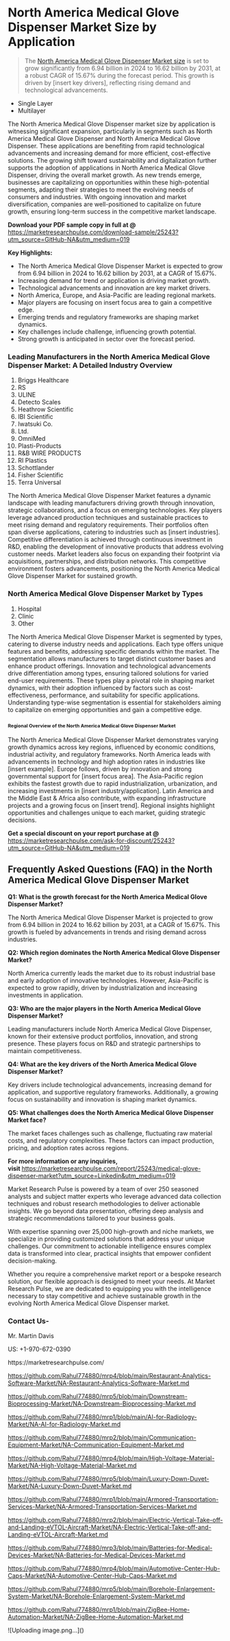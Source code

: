 <h1>North America Medical Glove Dispenser Market&nbsp;Size by Application</h1><blockquote><p>The <a href="https://marketresearchpulse.com/download-sample/25243?utm_source=GitHub-NA&amp;utm_medium=019">North America Medical Glove Dispenser Market size</a> is set to grow significantly from 6.94 billion in 2024 to 16.62 billion by 2031, at a robust CAGR of 15.67% during the forecast period. This growth is driven by [insert key drivers], reflecting rising demand and technological advancements.</p></blockquote><ul><li>Single Layer<li> Multilayer</li></ul><p>The North America Medical Glove Dispenser market size by application is witnessing significant expansion, particularly in segments such as North America Medical Glove Dispenser and North America Medical Glove Dispenser. These applications are benefiting from rapid technological advancements and increasing demand for more efficient, cost-effective solutions. The growing shift toward sustainability and digitalization further supports the adoption of applications in North America Medical Glove Dispenser, driving the overall market growth. As new trends emerge, businesses are capitalizing on opportunities within these high-potential segments, adapting their strategies to meet the evolving needs of consumers and industries. With ongoing innovation and market diversification, companies are well-positioned to capitalize on future growth, ensuring long-term success in the competitive market landscape.</p><p><strong>Download your PDF sample copy in full at @ </strong><a href="https://marketresearchpulse.com/download-sample/25243?utm_source=GitHub-NA&amp;utm_medium=019">https://marketresearchpulse.com/download-sample/25243?utm_source=GitHub-NA&amp;utm_medium=019</a></p><p><strong>Key Highlights: </strong></p><ul><li>The North America Medical Glove Dispenser Market is expected to grow from 6.94 billion in 2024 to 16.62 billion by 2031, at a CAGR of 15.67%.</li><li>Increasing demand for trend or application is driving market growth.</li><li>Technological advancements and innovation are key market drivers.</li><li>North America, Europe, and Asia-Pacific are leading regional markets.</li><li>Major players are focusing on insert focus area to gain a competitive edge.</li><li>Emerging trends and regulatory frameworks are shaping market dynamics.</li><li>Key challenges include challenge, influencing growth potential.</li><li>Strong growth is anticipated in sector over the forecast period.</li></ul><h3>Leading Manufacturers in the North America Medical Glove Dispenser Market: A Detailed Industry Overview</h3><ol><li>Briggs Healthcare</li><li>RS</li><li>ULINE</li><li>Detecto Scales</li><li>Heathrow Scientific</li><li>IBI Scientific</li><li>Iwatsuki Co.</li><li>Ltd.</li><li>OmniMed</li><li>Plasti-Products</li><li>R&B WIRE PRODUCTS</li><li>RI Plastics</li><li>Schottlander</li><li>Fisher Scientific</li><li>Terra Universal</li></ol><div class="flex max-w-full flex-col flex-grow"><div class="min-h-8 text-message flex w-full flex-col items-end gap-2 whitespace-normal break-words [.text-message+&amp;]:mt-5" dir="auto" data-message-author-role="assistant" data-message-id="fd8432e4-4910-450d-b182-61b7bfb0a01f" data-message-model-slug="gpt-4o"><div class="flex w-full flex-col gap-1 empty:hidden first:pt-[3px]"><div class="markdown prose w-full break-words dark:prose-invert light"><p>The North America Medical Glove Dispenser Market features a dynamic landscape with leading manufacturers driving growth through innovation, strategic collaborations, and a focus on emerging technologies. Key players leverage advanced production techniques and sustainable practices to meet rising demand and regulatory requirements. Their portfolios often span diverse applications, catering to industries such as [insert industries]. Competitive differentiation is achieved through continuous investment in R&amp;D, enabling the development of innovative products that address evolving customer needs. Market leaders also focus on expanding their footprint via acquisitions, partnerships, and distribution networks. This competitive environment fosters advancements, positioning the North America Medical Glove Dispenser Market for sustained growth.</p></div></div></div></div><h3>North America Medical Glove Dispenser Market by Types</h3><ol><li>Hospital<li> Clinic<li> Other</li></ol><div class="flex max-w-full flex-col flex-grow"><div class="min-h-8 text-message flex w-full flex-col items-end gap-2 whitespace-normal break-words [.text-message+&amp;]:mt-5" dir="auto" data-message-author-role="assistant" data-message-id="084470be-0bb7-4664-bddf-5156b4f41249" data-message-model-slug="gpt-4o-mini"><div class="flex w-full flex-col gap-1 empty:hidden first:pt-[3px]"><div class="markdown prose w-full break-words dark:prose-invert light"><p>The North America Medical Glove Dispenser Market is segmented by types, catering to diverse industry needs and applications. Each type offers unique features and benefits, addressing specific demands within the market. The segmentation allows manufacturers to target distinct customer bases and enhance product offerings. Innovation and technological advancements drive differentiation among types, ensuring tailored solutions for varied end-user requirements. These types play a pivotal role in shaping market dynamics, with their adoption influenced by factors such as cost-effectiveness, performance, and suitability for specific applications. Understanding type-wise segmentation is essential for stakeholders aiming to capitalize on emerging opportunities and gain a competitive edge.</p></div></div></div></div><h3><span style="font-size: 11px;">Regional Overview of the North America Medical Glove Dispenser Market</span></h3><div class="flex max-w-full flex-col flex-grow"><div class="min-h-8 text-message flex w-full flex-col items-end gap-2 whitespace-normal break-words [.text-message+&amp;]:mt-5" dir="auto" data-message-author-role="assistant" data-message-id="e9038762-ce64-4e30-91c9-9bd413514231" data-message-model-slug="gpt-4o-mini"><div class="flex w-full flex-col gap-1 empty:hidden first:pt-[3px]"><div class="markdown prose w-full break-words dark:prose-invert light"><p>The North America Medical Glove Dispenser Market demonstrates varying growth dynamics across key regions, influenced by economic conditions, industrial activity, and regulatory frameworks. North America leads with advancements in technology and high adoption rates in industries like [insert example]. Europe follows, driven by innovation and strong governmental support for [insert focus area]. The Asia-Pacific region exhibits the fastest growth due to rapid industrialization, urbanization, and increasing investments in [insert industry/application]. Latin America and the Middle East &amp; Africa also contribute, with expanding infrastructure projects and a growing focus on [insert trend]. Regional insights highlight opportunities and challenges unique to each market, guiding strategic decisions.</p></div></div></div></div><p><strong>Get a special discount on your report purchase at @ </strong><a href="https://marketresearchpulse.com/ask-for-discount/25243?utm_source=GitHub-NA&amp;utm_medium=019">https://marketresearchpulse.com/ask-for-discount/25243?utm_source=GitHub-NA&amp;utm_medium=019</a></p><h2>Frequently Asked Questions (FAQ) in the North America Medical Glove Dispenser Market</h2><p><strong>Q1: What is the growth forecast for the North America Medical Glove Dispenser Market?</strong></p><p>The North America Medical Glove Dispenser Market is projected to grow from 6.94 billion in 2024 to 16.62 billion by 2031, at a CAGR of 15.67%. This growth is fueled by advancements in trends and rising demand across industries.</p><p><strong>Q2: Which region dominates the North America Medical Glove Dispenser Market?</strong></p><p>North America currently leads the market due to its robust industrial base and early adoption of innovative technologies. However, Asia-Pacific is expected to grow rapidly, driven by industrialization and increasing investments in application.</p><p><strong>Q3: Who are the major players in the North America Medical Glove Dispenser Market?</strong></p><p>Leading manufacturers include North America Medical Glove Dispenser, known for their extensive product portfolios, innovation, and strong presence. These players focus on R&amp;D and strategic partnerships to maintain competitiveness.</p><p><strong>Q4: What are the key drivers of the North America Medical Glove Dispenser Market?</strong></p><p>Key drivers include technological advancements, increasing demand for application, and supportive regulatory frameworks. Additionally, a growing focus on sustainability and innovation is shaping market dynamics.</p><p><strong>Q5: What challenges does the North America Medical Glove Dispenser Market face?</strong></p><p>The market faces challenges such as challenge, fluctuating raw material costs, and regulatory complexities. These factors can impact production, pricing, and adoption rates across regions.</p><p><strong>For more information or any inquiries, visit&nbsp;</strong><a href="https://marketresearchpulse.com/report/25243/medical-glove-dispenser-market?utm_source=Linkedin&utm_medium=019">https://marketresearchpulse.com/report/25243/medical-glove-dispenser-market?utm_source=Linkedin&utm_medium=019</a></p><p>Market Research Pulse is powered by a team of over 250 seasoned analysts and subject matter experts who leverage advanced data collection techniques and robust research methodologies to deliver actionable insights. We go beyond data presentation, offering deep analysis and strategic recommendations tailored to your business goals.</p><p>With expertise spanning over 25,000 high-growth and niche markets, we specialize in providing customized solutions that address your unique challenges. Our commitment to actionable intelligence ensures complex data is transformed into clear, practical insights that empower confident decision-making.</p><p>Whether you require a comprehensive market report or a bespoke research solution, our flexible approach is designed to meet your needs. At Market Research Pulse, we are dedicated to equipping you with the intelligence necessary to stay competitive and achieve sustainable growth in the evolving North America Medical Glove Dispenser market.</p><h3><strong>Contact Us-</strong></h3><p>Mr. Martin Davis</p><p>US: +1-970-672-0390</p><p>https://marketresearchpulse.com/</p><p><a href="https://github.com/Rahul774880/mrp4/blob/main/Restaurant-Analytics-Software-Market/NA-Restaurant-Analytics-Software-Market.md">https://github.com/Rahul774880/mrp4/blob/main/Restaurant-Analytics-Software-Market/NA-Restaurant-Analytics-Software-Market.md</a></p><p><a href="https://github.com/Rahul774880/mrp5/blob/main/Downstream-Bioprocessing-Market/NA-Downstream-Bioprocessing-Market.md">https://github.com/Rahul774880/mrp5/blob/main/Downstream-Bioprocessing-Market/NA-Downstream-Bioprocessing-Market.md</a></p><p><a href="https://github.com/Rahul774880/mrp1/blob/main/AI-for-Radiology-Market/NA-AI-for-Radiology-Market.md">https://github.com/Rahul774880/mrp1/blob/main/AI-for-Radiology-Market/NA-AI-for-Radiology-Market.md</a></p><p><a href="https://github.com/Rahul774880/mrp2/blob/main/Communication-Equipment-Market/NA-Communication-Equipment-Market.md">https://github.com/Rahul774880/mrp2/blob/main/Communication-Equipment-Market/NA-Communication-Equipment-Market.md</a></p><p><a href="https://github.com/Rahul774880/mrp4/blob/main/High-Voltage-Material-Market/NA-High-Voltage-Material-Market.md">https://github.com/Rahul774880/mrp4/blob/main/High-Voltage-Material-Market/NA-High-Voltage-Material-Market.md</a></p><p><a href="https://github.com/Rahul774880/mrp5/blob/main/Luxury-Down-Duvet-Market/NA-Luxury-Down-Duvet-Market.md">https://github.com/Rahul774880/mrp5/blob/main/Luxury-Down-Duvet-Market/NA-Luxury-Down-Duvet-Market.md</a></p><p><a href="https://github.com/Rahul774880/mrp1/blob/main/Armored-Transportation-Services-Market/NA-Armored-Transportation-Services-Market.md">https://github.com/Rahul774880/mrp1/blob/main/Armored-Transportation-Services-Market/NA-Armored-Transportation-Services-Market.md</a></p><p><a href="https://github.com/Rahul774880/mrp2/blob/main/Electric-Vertical-Take-off-and-Landing-eVTOL-Aircraft-Market/NA-Electric-Vertical-Take-off-and-Landing-eVTOL-Aircraft-Market.md">https://github.com/Rahul774880/mrp2/blob/main/Electric-Vertical-Take-off-and-Landing-eVTOL-Aircraft-Market/NA-Electric-Vertical-Take-off-and-Landing-eVTOL-Aircraft-Market.md</a></p><p><a href="https://github.com/Rahul774880/mrp3/blob/main/Batteries-for-Medical-Devices-Market/NA-Batteries-for-Medical-Devices-Market.md">https://github.com/Rahul774880/mrp3/blob/main/Batteries-for-Medical-Devices-Market/NA-Batteries-for-Medical-Devices-Market.md</a></p><p><a href="https://github.com/Rahul774880/mrp4/blob/main/Automotive-Center-Hub-Caps-Market/NA-Automotive-Center-Hub-Caps-Market.md">https://github.com/Rahul774880/mrp4/blob/main/Automotive-Center-Hub-Caps-Market/NA-Automotive-Center-Hub-Caps-Market.md</a></p><p><a href="https://github.com/Rahul774880/mrp5/blob/main/Borehole-Enlargement-System-Market/NA-Borehole-Enlargement-System-Market.md">https://github.com/Rahul774880/mrp5/blob/main/Borehole-Enlargement-System-Market/NA-Borehole-Enlargement-System-Market.md</a></p><p><a href="https://github.com/Rahul774880/mrp1/blob/main/ZigBee-Home-Automation-Market/NA-ZigBee-Home-Automation-Market.md">https://github.com/Rahul774880/mrp1/blob/main/ZigBee-Home-Automation-Market/NA-ZigBee-Home-Automation-Market.md</a></p>
![Uploading image.png…]()
